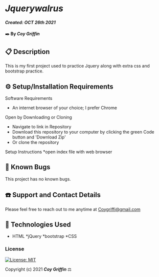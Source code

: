 # _Jquerywalrus_

#### _Created: OCT 26th 2021_

#### ✒️ By _**Coy Griffin**_

## 📋 Description

This is my first project used to practice Jquery along with extra css and bootstrap practice.

## ⚙️ Setup/Installation Requirements 

Software Requirements
* An internet browser of your choice; I prefer Chrome

Open by Downloading or Cloning
* Navigate to link in Repository
* Download this repository to your computer by clicking the green Code button and 'Download Zip'
* Or clone the repository

Setup Instructions 
*open index file with web browser



## 🐜 Known Bugs

This project has no known bugs. 

## ☎️ Support and Contact Details

Please feel free to reach out to me anytime at <Coygriffi@gmail.com>

## 💾 Technologies Used

* HTML
*jQuery
*bootstrap
*CSS

### License

[![License: MIT](https://img.shields.io/badge/License-MIT-yellow.svg)](https://opensource.org/licenses/MIT)

Copyright (c) 2021 **_Coy Griffin_** ⚖️